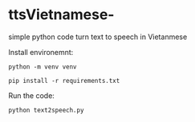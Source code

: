 # ttsVietnamese-
simple python code turn text to speech in Vietanmese 


Install environemnt:
```
python -m venv venv
```
```
pip install -r requirements.txt
```
Run the code:
```
python text2speech.py
```
